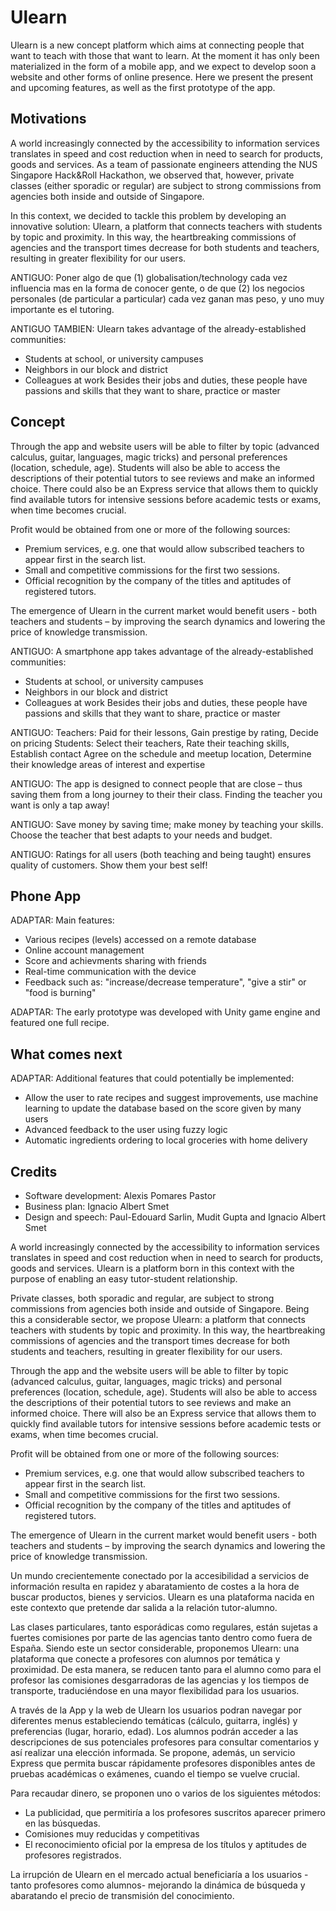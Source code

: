 # Ulearn

Ulearn is a new concept platform which aims at connecting people that want to teach with those that want to learn. At the moment it has only been materialized in the form of a mobile app, and we expect to develop soon a website and other forms of online presence. Here we present the present and upcoming features, as well as the first prototype of the app.

## Motivations

A world increasingly connected by the accessibility to information services translates in speed and cost reduction when in need to search for products, goods and services. As a team of passionate engineers attending the NUS Singapore Hack&Roll Hackathon, we observed that, however, private classes (either sporadic or regular) are subject to strong commissions from agencies both inside and outside of Singapore.

In this context, we decided to tackle this problem by developing an innovative solution: Ulearn, a platform that connects teachers with students by topic and proximity. In this way, the heartbreaking commissions of agencies and the transport times decrease for both students and teachers, resulting in greater flexibility for our users.

ANTIGUO:
Poner algo de que (1) globalisation/technology cada vez influencia mas en la forma de conocer gente, o de que (2) los negocios personales (de particular a particular) cada vez ganan mas peso, y uno muy importante es el tutoring.

ANTIGUO TAMBIEN:
Ulearn takes advantage of the already-established communities:
* Students at school, or university campuses
* Neighbors in our block and district
* Colleagues at work
Besides their jobs and duties, these people have passions and skills that they want to share, practice or master

## Concept

Through the app and website users will be able to filter by topic (advanced calculus, guitar, languages, magic tricks) and personal preferences (location, schedule, age). Students will also be able to access the descriptions of their potential tutors to see reviews and make an informed choice. There could also be an Express service that allows them to quickly find available tutors for intensive sessions before academic tests or exams, when time becomes crucial.

Profit would be obtained from one or more of the following sources:
- Premium services, e.g. one that would allow subscribed teachers to appear first in the search list.
- Small and competitive commissions for the first two sessions.
- Official recognition by the company of the titles and aptitudes of registered tutors.
	
The emergence of Ulearn in the current market would benefit users - both teachers and students – by improving the search dynamics and lowering the price of knowledge transmission.


ANTIGUO:
A smartphone app    takes advantage of the already-established communities:
* Students at school, or university campuses
* Neighbors in our block and district
* Colleagues at work
Besides their jobs and duties, these people have passions and skills that they want to share, practice or master

ANTIGUO:
Teachers: Paid for their lessons, Gain prestige by rating, Decide on pricing
Students: Select their teachers, Rate their teaching skills, Establish contact
Agree on the schedule and meetup location, Determine their knowledge areas of interest and expertise

ANTIGUO:
The app is designed to connect people that are close – thus saving them from a long journey to their their class. Finding the teacher you want is only a tap away!

ANTIGUO:
Save money by saving time; make money by teaching your skills. Choose the teacher that best adapts to your needs and budget.

ANTIGUO:
Ratings for all users (both teaching and being taught) ensures quality of customers. Show them your best self!

## Phone App

ADAPTAR:
Main features:
* Various recipes (levels) accessed on a remote database
* Online account management
* Score and achievments sharing with friends
* Real-time communication with the device
* Feedback such as: "increase/decrease temperature", "give a stir" or "food is burning"

ADAPTAR:
The early prototype was developed with Unity game engine and featured one full recipe.

## What comes next

ADAPTAR:
Additional features that could potentially be implemented:
* Allow the user to rate recipes and suggest improvements, use machine learning to update the database based on the score given by many users
* Advanced feedback to the user using fuzzy logic
* Automatic ingredients ordering to local groceries with home delivery

## Credits

* Software development: Alexis Pomares Pastor
* Business plan: Ignacio Albert Smet
* Design and speech: Paul-Edouard Sarlin, Mudit Gupta and Ignacio Albert Smet







A world increasingly connected by the accessibility to information services translates in speed and cost reduction when in need to search for products, goods and services. Ulearn is a platform born in this context with the purpose of enabling an easy tutor-student relationship.

Private classes, both sporadic and regular, are subject to strong commissions from agencies both inside and outside of Singapore. Being this a considerable sector, we propose Ulearn: a platform that connects teachers with students by topic and proximity. In this way, the heartbreaking commissions of agencies and the transport times decrease for both students and teachers, resulting in greater flexibility for our users.

Through the app and the website users will be able to filter by topic (advanced calculus, guitar, languages, magic tricks) and personal preferences (location, schedule, age). Students will also be able to access the descriptions of their potential tutors to see reviews and make an informed choice. There will also be an Express service that allows them to quickly find available tutors for intensive sessions before academic tests or exams, when time becomes crucial.

Profit will be obtained from one or more of the following sources:
- Premium services, e.g. one that would allow subscribed teachers to appear first in the search list.
- Small and competitive commissions for the first two sessions.
- Official recognition by the company of the titles and aptitudes of registered tutors.
	
The emergence of Ulearn in the current market would benefit users - both teachers and students – by improving the search dynamics and lowering the price of knowledge transmission.



Un mundo crecientemente conectado por la accesibilidad a servicios de información resulta en rapidez y abaratamiento de costes a la hora de buscar productos, bienes y servicios. Ulearn es una plataforma nacida en este contexto que pretende dar salida a la relación tutor-alumno.

Las clases particulares, tanto esporádicas como regulares, están sujetas a fuertes comisiones por parte de las agencias tanto dentro como fuera de España. Siendo este un sector considerable, proponemos Ulearn: una plataforma que conecte a profesores con alumnos por temática y proximidad. De esta manera, se reducen tanto para el alumno como para el profesor las comisiones desgarradoras de las agencias y los tiempos de transporte, traduciéndose en una mayor flexibilidad para los usuarios.

A través de la App y la web de Ulearn los usuarios podran navegar por diferentes menus estableciendo temáticas (cálculo, guitarra, inglés) y preferencias (lugar, horario, edad). Los alumnos podrán acceder a las descripciones de sus potenciales profesores para consultar comentarios y así realizar una elección informada. Se propone, además, un servicio Express que permita buscar rápidamente profesores disponibles antes de pruebas académicas o exámenes, cuando el tiempo se vuelve crucial.

Para recaudar dinero, se proponen uno o varios de los siguientes métodos:
- La publicidad, que permitiría a los profesores suscritos aparecer primero en las búsquedas.
- Comisiones muy reducidas y competitivas
- El reconocimiento oficial por la empresa de los títulos y aptitudes de profesores registrados.

La irrupción de Ulearn en el mercado actual beneficiaría a los usuarios - tanto profesores como alumnos- mejorando la dinámica de búsqueda y abaratando el precio de transmisión del conocimiento.
